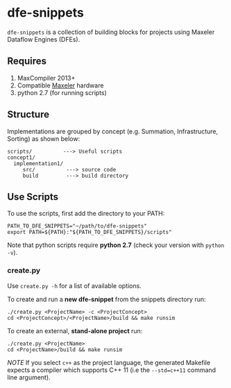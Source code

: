 # dfe-snippets

`dfe-snippets` is a collection of building blocks for projects using Maxeler Dataflow Engines (DFEs).

## Requires

1. MaxCompiler 2013+
2. Compatible [Maxeler](http://www.maxeler.com/products/) hardware
3. python 2.7 (for running scripts)

## Structure

Implementations are grouped by concept (e.g. Summation, Infrastructure, Sorting) as shown below:

```
scripts/          ---> Useful scripts
concept1/
  implementation1/
     src/          ---> source code
     build         ---> build directory
```

## Use Scripts

To use the scripts, first add the directory to your PATH:

```
PATH_TO_DFE_SNIPPETS="~/path/to/dfe-snippets"
export PATH=${PATH}:"${PATH_TO_DFE_SNIPPETS}/scripts"
```

Note that python scripts require __python 2.7__ (check your version with `python -v`).

### create.py

Use `create.py -h` for a list of available options.

To create and run a __new dfe-snippet__ from the snippets directory run:
```
./create.py <ProjectName> -c <ProjectConcept>
cd <ProjectConcept>/<ProjectName>/build && make runsim
```

To create an external, __stand-alone project__ run:

```
./create.py <ProjectName>
cd <ProjectName>/build && make runsim
```

_NOTE_ If you select `c++` as the project language, the generated Makefile expects a compiler which supports C++ 11 (i.e the `--std=c++11` command line argument).
